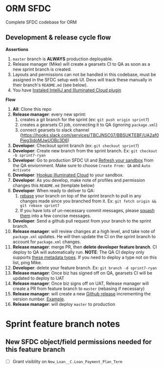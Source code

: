 # ORM SFDC

Complete SFDC codebase for ORM

## Development & release cycle flow

**Assertions**
1.  `master` branch is **ALWAYS** production deployable.
1.  Release manager (Mike) will create a gearsets CI to QA as soon as a new sprint branch is created.
1.  Layouts and permissions can not be handled in this codebase, must be assigned in the SFDC setup web UI.  Devs will track these manually in their branch's `README.md` (see below).
1.  You have [Instaled IntelliJ and Illuminated Cloud plugin](./intellij-setup.md)

**Flow**

1.  **All**: Clone this repo
1.  **Release manager**: every new sprint:
    1.  creates a git branch for the sprint (ex: `git push origin sprint7`)
    1.  creates a gearsets CI job, connecting it to QA (ignoring `package.xml`) 
    1.  connect gearsets to slack channel (https://hooks.slack.com/services/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)
1.  **Developer**: Checkout sprint branch (ex: `git checkout sprint7`)
1.  **Developer**: Create new branch from the sprint branch. Ex: `git checkout -b sprint7-ryan`
1.  **Developer**: Go to production SFDC UI and [Refresh your sandbox](https://help.salesforce.com/articleView?id=data_sandbox_refresh.htm&type=5) from the QA enviornment.  Make sure to choose `Create From: QA` and `Auto Activate`
1.  **Developer**: [Hookup Illuminated Cloud](./intellij-setup.md) to your sandbox.
1.  **Developer**: As you develop, make note of profiles and permission changes this `README.md` (template below)
1.  **Developer**: When ready to deliver to QA:    
    1.  [rebase](https://git-scm.com/book/en/v2/Git-Branching-Rebasing) your branch on top of the sprint branch to pull in any changes made since you branched from it.  Ex: `git fetch origin && git rebase sprint7`
    1.  If you have lots of un-necessary commit messages, please [squash them](http://gitready.com/advanced/2009/02/10/squashing-commits-with-rebase.html) into a few concise messages.    
1.  **Developer**: Send a github pull request from your branch to the sprint branch. 
1.  **Release manager**: will review changes at a high level, and take note of `package.xml` updates.  He will then update the CI on the sprint branch to account for `package.xml` changes.
1.  **Release manager**: merge PR, then **delete developer feature branch**.  CI deploy to QA will automatically run.  **NOTE**: The QA CI deploy only supports [these metadata types](https://docs.google.com/spreadsheets/d/1gbJW7k0mVKhb4Sb_IXZM345nGrnQcIXnIEL7V4NZ9o4/edit#gid=0).  If you need to deploy a type not on this list, ping Mike.
1.  **Developer**: delete your feature branch. Ex: `git branch -d sprint7-ryan`
1.  **Release manager**: Once biz has signed off on QA, gearsets CI will be updated to deploy to UAT
1.  **Release manager**: Once biz signs off on UAT, Release manager will create a PR from feature branch to `master` (rebasing if necessary)
1.  **Release manager**: will create a new [Github release](https://github.com/ORMSFDC/sfdc/releases) incrementing the version number.  [Example](https://github.com/ORMSFDC/sfdc/releases/tag/1.0).
1.  **Release manager**: will deploy `master` to production


# Sprint feature branch notes

## New SFDC object/field permissions needed for this feature branch

- [ ] Grant visiblity on `New_Loan__C.Loan_Payment_Plan_Term`




